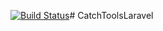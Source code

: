 [![Build Status](https://travis-ci.org/putrimu/CatchToolsLaravel.svg?branch=master)](https://travis-ci.org/putrimu/CatchToolsLaravel)# CatchToolsLaravel